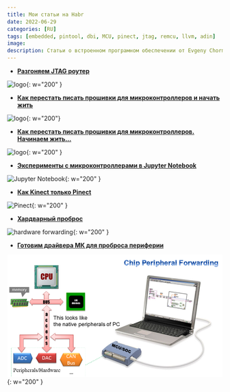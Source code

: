 ```yaml
---
title: Мои статьи на Habr
date: 2022-06-29
categories: [RU]
tags: [embedded, pintool, dbi, MCU, pinect, jtag, remcu, llvm, adin]     # TAG names should always be lowercase
image: 
description: Статьи о встроенном програмном обеспечении от Evgeny Chormonov
---
```


* [**Разгоняем JTAG роутер**](https://habr.com/ru/articles/402233/)

![logo](https://habrastorage.org/files/246/ed6/597/246ed659739644049ad207725286591d.png){: w="200"  }



* [**Как перестать писать прошивки для микроконтроллеров и начать жить**](https://habr.com/ru/articles/433504/)

![logo](https://habrastorage.org/webt/nd/sn/hu/ndsnhuqdxwhktmaafqwsluk-iia.png){: w="200"}

* [**Как перестать писать прошивки для микроконтроллеров. Начинаем жить…**](https://habr.com/ru/articles/434080/)

![logo](https://habrastorage.org/webt/up/r6/2e/upr62e2kig-kfwvo81wl0jqh-mi.png){: w="200"  }

* [**Эксперименты с микроконтроллерами в Jupyter Notebook**](https://habr.com/ru/articles/486598/)

![Jupyter Notebook](https://habrastorage.org/webt/wm/gh/7f/wmgh7f8oyyssxa6qtfnkmqflv6k.gif){: w="200"  }

* [**Как Kinect только Pinect**](https://habr.com/ru/articles/724232/)

![Pinect](https://habrastorage.org/r/w1560/getpro/habr/upload_files/0c0/631/120/0c0631120bc055bef8d9d4715367f0ea.png){: w="200" }

* [**Хардварный проброс**](https://habr.com/ru/articles/768460/)

![hardware forwarding](https://habrastorage.org/r/w1560/getpro/habr/upload_files/71d/9c5/eb8/71d9c5eb83debedb3a3f153ae002170e.png){: w="200" }

* [**Готовим драйвера МК для проброса периферии**](https://habr.com/ru/articles/768688/)

![chip peripheral forwarding](https://raw.githubusercontent.com/remculib/site/master/post/forwarding/cpu_access.PNG){: w="200" }